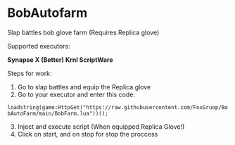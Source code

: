 # BobAutofarm
Slap battles bob glove farm (Requires Replica glove)

Supported executors:

**Synapse X (Better)
Krnl 
ScriptWare**

Steps for work:

1. Go to slap battles and equip the Replica glove
2. Go to your executor and enter this code:

``loadstring(game:HttpGet("https://raw.githubusercontent.com/FoxGruop/BobAutoFarm/main/BobFarm.lua"))();``

3. Inject and execute script (When equipped Replica Glove!)
4. Click on start, and on stop for stop the proccess
